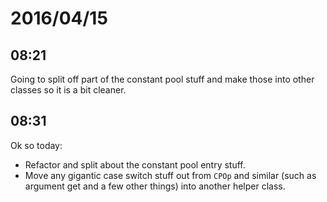 # 2016/04/15

## 08:21

Going to split off part of the constant pool stuff and make those into other
classes so it is a bit cleaner.

## 08:31

Ok so today:

 * Refactor and split about the constant pool entry stuff.
 * Move any gigantic case switch stuff out from `CPOp` and similar (such as
   argument get and a few other things) into another helper class.

